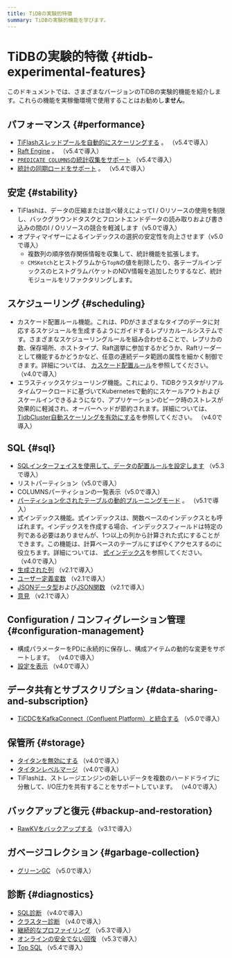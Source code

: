 ```yaml
---
title: TiDBの実験的特徴
summary: TiDBの実験的機能を学びます。
---
```


# TiDBの実験的特徴 {#tidb-experimental-features}

このドキュメントでは、さまざまなバージョンのTiDBの実験的機能を紹介します。これらの機能を実稼働環境で使用することはお勧めし**ません**。

## パフォーマンス {#performance}

-   [TiFlashスレッドプールを自動的にスケーリングする](/tiflash/tiflash-configuration.md) 。 （v5.4で導入）
-   [Raft Engine](/tikv-configuration-file.md#raft-engine) 。 （v5.4で導入）
-   [`PREDICATE COLUMNS`の統計収集をサポート](/statistics.md#collect-statistics-on-some-columns) （v5.4で導入）
-   [統計の同期ロードをサポート](/statistics.md#load-statistics) 。 （v5.4で導入）

## 安定 {#stability}

-   TiFlashは、データの圧縮または並べ替えによってI / Oリソースの使用を制限し、バックグラウンドタスクとフロントエンドデータの読み取りおよび書き込みの間のI / Oリソースの競合を軽減します（v5.0で導入）
-   オプティマイザーによるインデックスの選択の安定性を向上させます（v5.0で導入）
    -   複数列の順序依存関係情報を収集して、統計機能を拡張します。
    -   `CMSKetch`とヒストグラムから`TopN`の値を削除したり、各テーブルインデックスのヒストグラムバケットのNDV情報を追加したりするなど、統計モジュールをリファクタリングします。

## スケジューリング {#scheduling}

-   カスケード配置ルール機能。これは、PDがさまざまなタイプのデータに対応するスケジュールを生成するようにガイドするレプリカルールシステムです。さまざまなスケジューリングルールを組み合わせることで、レプリカの数、保存場所、ホストタイプ、Raft選挙に参加するかどうか、Raftリーダーとして機能するかどうかなど、任意の連続データ範囲の属性を細かく制御できます。詳細については、 [カスケード配置ルール](/configure-placement-rules.md)を参照してください。 （v4.0で導入）
-   エラスティックスケジューリング機能。これにより、TiDBクラスタがリアルタイムワークロードに基づいてKubernetesで動的にスケールアウトおよびスケールインできるようになり、アプリケーションのピーク時のストレスが効果的に軽減され、オーバーヘッドが節約されます。詳細については、 [TidbCluster自動スケーリングを有効にする](https://docs.pingcap.com/tidb-in-kubernetes/stable/enable-tidb-cluster-auto-scaling)を参照してください。 （v4.0で導入）

## SQL {#sql}

-   [SQLインターフェイスを使用して、データの配置ルールを設定します](/placement-rules-in-sql.md) （v5.3で導入）
-   リストパーティション（v5.0で導入）
-   COLUMNSパーティションの一覧表示（v5.0で導入）
-   [パーティション化されたテーブルの動的プルーニングモード](/partitioned-table.md#dynamic-pruning-mode) 。 （v5.1で導入）
-   式インデックス機能。式インデックスは、関数ベースのインデックスとも呼ばれます。インデックスを作成する場合、インデックスフィールドは特定の列である必要はありませんが、1つ以上の列から計算された式にすることができます。この機能は、計算ベースのテーブルにすばやくアクセスするのに役立ちます。詳細については、 [式インデックス](/sql-statements/sql-statement-create-index.md)を参照してください。 （v4.0で導入）
-   [生成された列](/generated-columns.md) （v2.1で導入）
-   [ユーザー定義変数](/user-defined-variables.md) （v2.1で導入）
-   [JSONデータ型](/data-type-json.md)および[JSON関数](/functions-and-operators/json-functions.md) （v2.1で導入）
-   [意見](/information-schema/information-schema-views.md) （v2.1で導入）

## Configuration / コンフィグレーション管理 {#configuration-management}

-   構成パラメーターをPDに永続的に保存し、構成アイテムの動的な変更をサポートします。 （v4.0で導入）
-   [設定を表示](/sql-statements/sql-statement-show-config.md) （v4.0で導入）

## データ共有とサブスクリプション {#data-sharing-and-subscription}

-   [TiCDCをKafkaConnect（Confluent Platform）と統合する](/ticdc/integrate-confluent-using-ticdc.md) （v5.0で導入）

## 保管所 {#storage}

-   [タイタンを無効にする](/storage-engine/titan-configuration.md#disable-titan-experimental) （v4.0で導入）
-   [タイタンレベルマージ](/storage-engine/titan-configuration.md#level-merge-experimental) （v4.0で導入）
-   TiFlashは、ストレージエンジンの新しいデータを複数のハードドライブに分散して、I/O圧力を共有することをサポートしています。 （v4.0で導入）

## バックアップと復元 {#backup-and-restoration}

-   [RawKVをバックアップする](/br/use-br-command-line-tool.md#back-up-raw-kv-experimental-feature) （v3.1で導入）

## ガベージコレクション {#garbage-collection}

-   [グリーンGC](/system-variables.md#tidb_gc_scan_lock_mode-new-in-v50) （v5.0で導入）

## 診断 {#diagnostics}

-   [SQL診断](/information-schema/information-schema-sql-diagnostics.md) （v4.0で導入）
-   [クラスター診断](/dashboard/dashboard-diagnostics-access.md) （v4.0で導入）
-   [継続的なプロファイリング](/dashboard/continuous-profiling.md) （v5.3で導入）
-   [オンラインの安全でない回復](/online-unsafe-recovery.md) （v5.3で導入）
-   [Top SQL](/dashboard/top-sql.md) （v5.4で導入）
